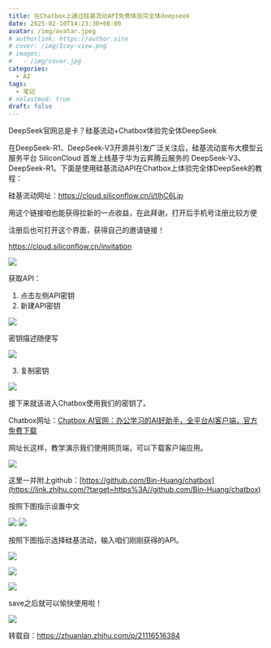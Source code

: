 ```yaml
---
title: 在Chatbox上通过硅基流动API免费体验完全体deepseek
date: 2025-02-10T14:23:30+08:00
avatar: /img/avatar.jpeg
# authorlink: https://author.site
# cover: /img/Icey-view.png
# images:
#   - /img/cover.jpg
categories:
  - AI
tags:
  - 笔记
# nolastmod: true
draft: false
---
```


DeepSeek官网总是卡？硅基流动+Chatbox体验完全体DeepSeek

<!--more-->

在DeepSeek-R1、DeepSeek-V3开源并引发广泛关注后，硅基流动宣布大模型云服务平台 SiliconCloud 首发上线基于华为云昇腾云服务的 DeepSeek-V3、DeepSeek-R1。下面是使用硅基流动API在Chatbox上体验完全体DeepSeek的教程：

硅基流动网址：https://cloud.siliconflow.cn/i/tlhC6Ljp

用这个链接咱也能获得拉新的一点收益，在此拜谢，打开后手机号注册比较方便

注册后也可打开这个界面，获得自己的邀请链接！

https://cloud.siliconflow.cn/invitation


![](https://shenmo7192.atomgit.net/imgs/截图_选择区域_20250210145900.png)


获取API：

1.  点击左侧API密钥
2.  新建API密钥

![](https://shenmo7192.atomgit.net/imgs/v2-6eb78b8bdf43e709ecb9e049feee7d32_r.jpg)

密钥描述随便写

![](https://shenmo7192.atomgit.net/imgs/v2-3b03685e0b0ccd953ec29c1d938830df_1440w.jpg)

3. 复制密钥

![](https://shenmo7192.atomgit.net/imgs/v2-eb1eb0325ba8198ae6a6f1dbdc0296e6_r.jpg)

接下来就该进入Chatbox使用我们的密钥了。

Chatbox网址：[Chatbox AI官网：办公学习的AI好助手，全平台AI客户端，官方免费下载](https://chatboxai.app/zh#)

网址长这样，教学演示我们使用网页端，可以下载客户端应用。

![](https://shenmo7192.atomgit.net/imgs/v2-31abee34b548cf85a82282b9d865a9e0_1440w.jpg)


这里一并附上github：[https://github.com/Bin-Huang/chatbox](https://link.zhihu.com/?target=https%3A//github.com/Bin-Huang/chatbox)

按照下图指示设置中文

![](https://shenmo7192.atomgit.net/imgs/v2-1d420bbe6b667cc9280db681c9eb584a_1440w.jpg)
![](https://shenmo7192.atomgit.net/imgs/v2-1fc5a7281276b0b3c8c18966c2a96336_1440w.jpg)


按照下图指示选择硅基流动，输入咱们刚刚获得的API。

![](https://shenmo7192.atomgit.net/imgs/v2-7c1e00a77cd1e8c8cfa8432270e5541e_1440w.jpg)

![](https://shenmo7192.atomgit.net/imgs/v2-f833bacda1d82f55b09c1a689dadc1ca_1440w.jpg)

![](https://shenmo7192.atomgit.net/imgs/v2-7518c79052a7cda0ae6b3ea984187eca_r.jpg)

save之后就可以愉快使用啦！

![](https://shenmo7192.atomgit.net/imgs/v2-0bd79b15a0647c2e390436f44f4fd3af_1440w.jpg)

转载自：https://zhuanlan.zhihu.com/p/21116516384 